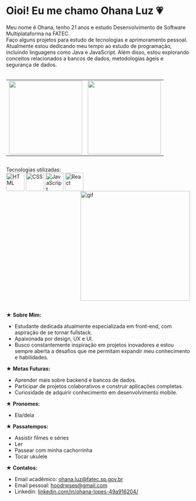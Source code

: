 

<h1>Oioi! Eu me chamo Ohana Luz 💗</h1>

<div class="intro">
  Meu nome é Ohana, tenho 21 anos e estudo Desenvolvimento de Software Multiplataforma na FATEC.  <br>
  Faço alguns projetos para estudo de tecnologias e aprimoramento pessoal. <br>
  Atualmente estou dedicando meu tempo ao estudo de programação, incluindo linguagens como Java e JavaScript. Além disso, estou explorando conceitos relacionados a bancos de dados, metodologias ágeis e segurança de dados.
</div>
 <br>

<table>
  <tr>
    <td>
      <a href="https://github.com/ohanaluz/ohanaluz">
        <img height=200 src="https://github-readme-stats.vercel.app/api?username=ohanaluz&theme=rose&show_icons=true&hide=contribs,prs&rank_icon=github" />
      </a>
    </td>
    <td>
      <a href="https://github.com/ohanaluz/ohanaluz">
        <img height=200 src="https://github-readme-stats.vercel.app/api/top-langs/?username=ohanaluz&layout=compact&langs_count=8&card_width=320&hide_progress=true&theme=rose" />
      </a>
    </td>
  </tr>
</table>

##
  <div style="display: inline-block;">
    Tecnologias utilizadas: <br>
    <img align="center" alt="HTML" height="50" src="https://cdn.jsdelivr.net/gh/devicons/devicon/icons/html5/html5-plain-wordmark.svg">
    <img align="center" alt="CSS" height="50" src="https://cdn.jsdelivr.net/gh/devicons/devicon/icons/css3/css3-plain-wordmark.svg">
    <img align="center" alt="JavaScript" height="50" src="https://cdn.jsdelivr.net/gh/devicons/devicon/icons/javascript/javascript-plain.svg">
    <img align="center" alt="React" height="50" src="https://cdn.jsdelivr.net/gh/devicons/devicon/icons/react/react-original-wordmark.svg" >
    <img align ="right" alt ="gif" height ="300" src="https://media1.tenor.com/m/M3lexDdZRTEAAAAd/pixel-art.gif">
  </div>



##
★ **Sobre Mim:**
  - Estudante dedicada atualmente especializada em front-end, com aspiração de se tornar fullstack.
  - Apaixonada por design, UX e UI.
  - Busco constantemente inspiração em projetos inovadores e estou sempre aberta a desafios que me permitam expandir meu conhecimento e habilidades.

★ **Metas Futuras:**
  - Aprender mais sobre backend e bancos de dados.
  - Participar de projetos colaborativos e construir aplicações completas.
  - Curiosidade de adquirir conhecimento em desenvolvimento mobile.

★ **Pronomes:**
  - Ela/dela

★ **Passatempos:**
  - Assistir filmes e séries
  - Ler
  - Passear com minha cachorrinha
  - Tocar ukulele

★ **Contatos:**
  - Email acadêmico: [ohana.luz@fatec.sp.gov.br](mailto:ohana.luz@fatec.sp.gov.br)
  - Email pessoal: [hoodrwses@gmail.com](mailto:hoodrwses@gmail.com)
  - Linkedin: [linkedin.com/in/ohana-lopes-49a916204/](https://www.linkedin.com/in/ohana-lopes-49a916204/)<br>
  
